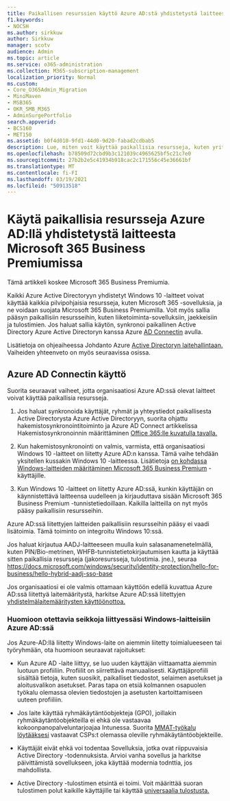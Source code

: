 ```yaml
---
title: Paikallisen resurssien käyttö Azure AD:stä yhdistetystä laitteesta Microsoft 365 Businessissa
f1.keywords:
- NOCSH
ms.author: sirkkuw
author: Sirkkuw
manager: scotv
audience: Admin
ms.topic: article
ms.service: o365-administration
ms.collection: M365-subscription-management
localization_priority: Normal
ms.custom:
- Core_O365Admin_Migration
- MiniMaven
- MSB365
- OKR_SMB_M365
- AdminSurgePortfolio
search.appverid:
- BCS160
- MET150
ms.assetid: b0f4d010-9fd1-44d0-9d20-fabad2cdbab5
description: Lue, miten voit käyttää paikallisia resursseja, kuten yrityssovellusten riviä, jaetut tiedostot ja tulostimet Azure Active Directoryyn yhdistetystä Windows 10 -laitteesta.
ms.openlocfilehash: b78509d72cbd9b3c121039c4965625bf5c21c7e0
ms.sourcegitcommit: 27b2b2e5c41934b918cac2c171556c45e36661bf
ms.translationtype: MT
ms.contentlocale: fi-FI
ms.lasthandoff: 03/19/2021
ms.locfileid: "50913518"
---
```

# <a name="access-on-premises-resources-from-an-azure-ad-joined-device-in-microsoft-365-business-premium"></a>Käytä paikallisia resursseja Azure AD:llä yhdistetystä laitteesta Microsoft 365 Business Premiumissa

Tämä artikkeli koskee Microsoft 365 Business Premiumia.

Kaikki Azure Active Directoryyn yhdistetyt Windows 10 -laitteet voivat käyttää kaikkia pilvipohjaisia resursseja, kuten Microsoft 365 -sovelluksia, ja ne voidaan suojata Microsoft 365 Business Premiumilla. Voit myös sallia pääsyn paikallisiin resursseihin, kuten liiketoiminta-sovelluksiin, jaekkeisiin ja tulostimien. Jos haluat sallia käytön, synkronoi paikallinen Active Directory Azure Active Directoryn kanssa Azure [AD Connectin](/azure/active-directory/connect/active-directory-aadconnect) avulla. 

Lisätietoja on ohjeaiheessa Johdanto Azure [Active Directoryn laitehallintaan.](/azure/active-directory/device-management-introduction)
Vaiheiden yhteenveto on myös seuraavissa osissa.
 
## <a name="run-azure-ad-connect"></a>Azure AD Connectin käyttö

Suorita seuraavat vaiheet, jotta organisaatiosi Azure AD:ssä olevat laitteet voivat käyttää paikallisia resursseja.
  
1. Jos haluat synkronoida käyttäjät, ryhmät ja yhteystiedot paikallisesta Active Directorysta Azure Active Directoryyn, suorita ohjattu hakemistosynkronointitoiminto ja Azure AD Connect artikkelissa Hakemistosynkronoinnin määrittäminen [Office 365:lle kuvatulla tavalla.](../enterprise/set-up-directory-synchronization.md)
    
2. Kun hakemistosynkronointi on valmis, varmista, että organisaatiosi Windows 10 -laitteet on liitetty Azure AD:n kanssa. Tämä vaihe tehdään yksitellen kussakin Windows 10 -laitteessa. Lisätietoja [on kohdassa Windows-laitteiden määritäminen Microsoft 365 Business Premium](set-up-windows-devices.md) -käyttäjille. 
    
3. Kun Windows 10 -laitteet on liitetty Azure AD:ssä, kunkin käyttäjän on käynnistettävä laitteensa uudelleen ja kirjauduttava sisään Microsoft 365 Business Premium -tunnistetiedoillaan. Kaikilla laitteilla on nyt myös pääsy paikallisiin resursseihin.
    
Azure AD:ssä liitettyjen laitteiden paikallisiin resursseihin pääsy ei vaadi lisätoimia. Tämä toiminto on integroitu Windows 10:ssä. 

Jos haluat kirjautua AADJ-laitteeseen muulla kuin salasanamenetelmällä, kuten PIN/Bio-metrinen, WHFB-tunnistetietokirjautumisen kautta ja käyttää sitten paikallisia resursseja (jakoresursseja, tulostimia. jne.), seuraa https://docs.microsoft.com/windows/security/identity-protection/hello-for-business/hello-hybrid-aadj-sso-base
  
Jos organisaatiosi ei ole valmis ottamaan käyttöön edellä kuvattua Azure AD:ssä liitettyä laitemääritystä, harkitse Azure AD:ssä liitettyjen [yhdistelmälaitemääritysten käyttöönottoa.](manage-windows-devices.md)
  
### <a name="considerations-when-you-join-windows-devices-to-azure-ad"></a>Huomioon otettavia seikkoja liittyessäsi Windows-laitteisiin Azure AD:ssä

Jos Azure-AD:llä liitetty Windows-laite on aiemmin liitetty toimialueeseen tai työryhmään, ota huomioon seuraavat rajoitukset:
  
- Kun Azure AD -laite liittyy, se luo uuden käyttäjän viittaamatta aiemmin luotuun profiiliin. Profiilit on siirrettävä manuaalisesti. Käyttäjäprofiili sisältää tietoja, kuten suosikit, paikalliset tiedostot, selaimen asetukset ja aloitusvalikon asetukset. Paras tapa on etsiä kolmannen osapuolen työkalu olemassa olevien tiedostojen ja asetusten kartoittamiseen uuteen profiiliin.

- Jos laite käyttää ryhmäkäytäntöobjekteja (GPO), joillakin ryhmäkäytäntöobjekteilla ei ehkä ole vastaavaa kokoonpanopalveluntarjoajaa Intunessa. [](/windows/configuration/provisioning-packages/how-it-pros-can-use-configuration-service-providers) Suorita [MMAT-työkalu löytääksesi](https://www.microsoft.com/download/details.aspx?id=45520) vastaavat CSPs:t olemassa oleville ryhmäkäytäntöobjekteille.

- Käyttäjät eivät ehkä voi todentaa Sovelluksia, jotka ovat riippuvaisia Active Directory -todennuksista. Arvioi vanha sovellus ja harkitse päivittämistä sovellukseen, joka käyttää modernia todnttia, jos mahdollista.

- Active Directory -tulostimen etsintä ei toimi. Voit määrittää suoran tulostimen polut kaikille käyttäjille tai käyttää [universaalia tulostusta.](/universal-print/)